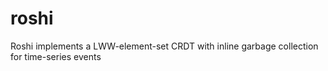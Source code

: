 roshi
=====

Roshi implements a LWW-element-set CRDT with inline garbage collection for time-series events
